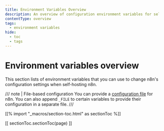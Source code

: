 ```yaml
---
title: Environment Variables Overview
description: An overview of configuration environment variables for self-hosted n8n. 
contentType: overview
tags:
  - environment variables
hide:
  - toc
  - tags
---
```


# Environment variables overview

This section lists of environment variables that you can use to change n8n's configuration settings when self-hosting n8n.

/// note | File-based configuration
You can provide a [configuration file](/hosting/configuration/configuration-methods/) for n8n. You can also append `_FILE` to certain variables to provide their configuration in a separate file. 
///

[[% import "_macros/section-toc.html" as sectionToc %]]

[[ sectionToc.sectionToc(page) ]]
